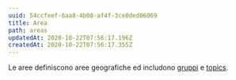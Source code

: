 ```yaml
---
uuid: 54ccfeef-6aa8-4b08-af4f-3ce0ded06069
title: Area
path: areas
updatedAt: 2020-10-22T07:56:17.196Z
createdAt: 2020-10-22T07:56:17.355Z
---
```


Le aree definiscono aree geografiche ed includono [gruppi](/groups) e [topics](/topics).